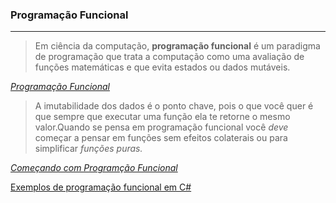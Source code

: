 

### Programação Funcional

---



> Em ciência da computação, **programação funcional** é um paradigma de programação que trata a computação como uma avaliação de funções matemáticas e que evita estados ou dados mutáveis.

*[Programação Funcional](https://pt.wikipedia.org/wiki/Programa%C3%A7%C3%A3o_funcional)*

> A imutabilidade dos dados é o ponto chave, pois o que você quer é que sempre que executar uma função ela te retorne o mesmo valor.Quando se pensa em programação funcional você *deve* começar a pensar em funções sem efeitos colaterais ou para simplificar *funções* *puras.*

[*Começando com Programção Funcional*](https://medium.com/trainingcenter/come%C3%A7ando-com-programa%C3%A7%C3%A3o-funcional-de389de2b8fe)



[Exemplos de programação funcional em C#](http://carlosschults.net/pt/programacao-funcional-csharp/)


